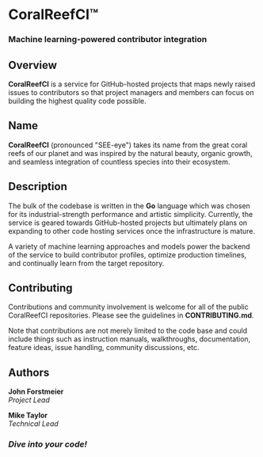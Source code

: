# CoralReefCI&trade;

### Machine learning-powered contributor integration

## Overview

**CoralReefCI** is a service for GitHub-hosted projects that maps newly raised
issues to contributors so that project managers and members can focus on
building the highest quality code possible.  

## Name

**CoralReefCI** (pronounced "SEE-eye") takes its name from the great coral
reefs of our planet and was inspired by the natural beauty, organic growth, and
seamless integration of countless species into their ecosystem.  

## Description

The bulk of the codebase is written in the **Go** language which was chosen
for its industrial-strength performance and artistic simplicity. Currently,
the service is geared towards GitHub-hosted projects but ultimately plans on
expanding to other code hosting services once the infrastructure is mature.  

A variety of machine learning approaches and models power the backend of the
service to build contributor profiles, optimize production timelines, and
continually learn from the target repository.  

## Contributing

Contributions and community involvement is welcome for all of the public
CoralReefCI repositories. Please see the guidelines in **CONTRIBUTING.md**.  

Note that contributions are not merely limited to the code base and could
include things such as instruction manuals, walkthroughs, documentation,
feature ideas, issue handling, community discussions, etc.  

## Authors

**John Forstmeier**  
*Project Lead*  

**Mike Taylor**  
*Technical Lead*

### *Dive into your code!*
